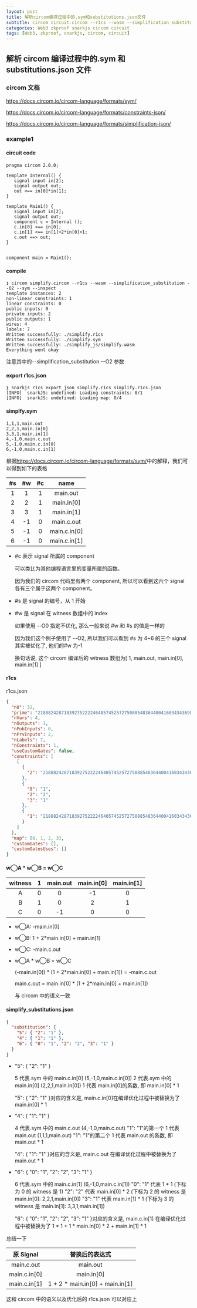 ```yaml
---
layout: post
title: 解析circom编译过程中的.sym和substitutions.json文件
subtitle: circom circuit.circom --r1cs --wasm --simplification_substitution --O2 --sym
categories: Web3 zkproof snarkjs circom circuit
tags: [Web3, zkproof, snarkjs, circom, circuit]
---
```


## 解析 circom 编译过程中的.sym 和 substitutions.json 文件

### circom 文档

<https://docs.circom.io/circom-language/formats/sym/>

<https://docs.circom.io/circom-language/formats/constraints-json/>

<https://docs.circom.io/circom-language/formats/simplification-json/>

### example1

#### circuit code

```circuit
pragma circom 2.0.0;

template Internal() {
   signal input in[2];
   signal output out;
   out <== in[0]*in[1];
}

template Main1() {
   signal input in[2];
   signal output out;
   component c = Internal ();
   c.in[0] <== in[0];
   c.in[1] <== in[1]+2*in[0]+1;
   c.out ==> out;
}


component main = Main1();
```

#### compile

```console
❯ circom simplify.circom --r1cs --wasm --simplification_substitution --O2 --sym --inspect
template instances: 2
non-linear constraints: 1
linear constraints: 0
public inputs: 0
private inputs: 2
public outputs: 1
wires: 4
labels: 7
Written successfully: ./simplify.r1cs
Written successfully: ./simplify.sym
Written successfully: ./simplify_js/simplify.wasm
Everything went okay
```

注意其中的--simplification_substitution --O2 参数

#### export r1cs.json

```console
❯ snarkjs r1cs export json simplify.r1cs simplify.r1cs.json
[INFO]  snarkJS: undefined: Loading constraints: 0/1
[INFO]  snarkJS: undefined: Loading map: 0/4
```

#### simplfy.sym

```
1,1,1,main.out
2,2,1,main.in[0]
3,3,1,main.in[1]
4,-1,0,main.c.out
5,-1,0,main.c.in[0]
6,-1,0,main.c.in[1]
```

根据<https://docs.circom.io/circom-language/formats/sym/>中的解释，我们可以得到如下的表格

| #s  | #w  | #c  |     name     |
| :-: | :-: | :-: | :----------: |
|  1  |  1  |  1  |   main.out   |
|  2  |  2  |  1  |  main.in[0]  |
|  3  |  3  |  1  |  main.in[1]  |
|  4  | -1  |  0  |  main.c.out  |
|  5  | -1  |  0  | main.c.in[0] |
|  6  | -1  |  0  | main.c.in[1] |

- #c 表示 signal 所属的 component

  可以类比为其他编程语言里的变量所属的函数。

  因为我们的 circom 代码里有两个 component, 所以可以看到这六个 signal 各有三个属于这两个 component。

- #s 是 signal 的编号，从 1 开始

- #w 是 signal 在 witness 数组中的 index

  如果使用 --O0 指定不优化, 那么一般来说 #w 和 #s 的值是一样的

  因为我们这个例子使用了 --O2, 所以我们可以看到 #s 为 4~6 的三个 signal 其实被优化了, 他们的#w 为-1

  换句话说, 这个 circom 编译后的 witness 数组为[ 1, main.out, main.in[0], main.in[1] ]

#### r1cs

r1cs.json

```json
{
  "n8": 32,
  "prime": "21888242871839275222246405745257275088548364400416034343698204186575808495617",
  "nVars": 4,
  "nOutputs": 1,
  "nPubInputs": 0,
  "nPrvInputs": 2,
  "nLabels": 7,
  "nConstraints": 1,
  "useCustomGates": false,
  "constraints": [
    [
      {
        "2": "21888242871839275222246405745257275088548364400416034343698204186575808495616"
      },
      {
        "0": "1",
        "2": "2",
        "3": "1"
      },
      {
        "1": "21888242871839275222246405745257275088548364400416034343698204186575808495616"
      }
    ]
  ],
  "map": [0, 1, 2, 3],
  "customGates": [],
  "customGatesUses": []
}
```

#### w◯A \* w◯B = w◯C

| witness |  1  | main.out | main.in[0] | main.in[1] |
| :-----: | :-: | :------: | :--------: | :--------: |
|    A    |  0  |    0     |     -1     |     0      |
|    B    |  1  |    0     |     2      |     1      |
|    C    |  0  |    -1    |     0      |     0      |

- w◯A: -main.in[0]
- w◯B: 1 + 2\*main.in[0] + main.in[1]
- w◯C: -main.c.out

- w◯A \* w◯B = w◯C

  (-main.in[0]) \* (1 + 2\*main.in[0] + main.in[1]) = -main.c.out

  main.c.out = main.in[0] \* (1 + 2\*main.in[0] + main.in[1])

  与 circom 中的语义一致

#### simplify_substitutions.json

```json
{
  "substitution": {
    "5": { "2": "1" },
    "4": { "1": "1" },
    "6": { "0": "1", "2": "2", "3": "1" }
  }
}
```

- "5": { "2": "1" }

  5 代表.sym 中的 main.c.in[0] (5,-1,0,main.c.in[0])
  2 代表.sym 中的 main.in[0] (2,2,1,main.in[0])
  1 代表 main.in[0]的系数, 即 main.in[0] \* 1

  "5": { "2": "1" }对应的含义是, main.c.in[0]在编译优化过程中被替换为了 main.in[0] \* 1

- "4": { "1": "1" }

  4 代表.sym 中的 main.c.out (4,-1,0,main.c.out)
  "1": "1"的第一个 1 代表 main.out (1,1,1,main.out)
  "1": "1"的第二个 1 代表 main.out 的系数, 即 main.out \* 1

  "4": { "1": "1" }对应的含义是, main.c.out 在编译优化过程中被替换为了 main.out \* 1

- "6": { "0": "1", "2": "2", "3": "1" }

  6 代表.sym 中的 main.c.in[1] (6,-1,0,main.c.in[1])
  "0": "1" 代表 1 \* 1 (下标为 0 的 witness 是 1)
  "2": "2" 代表 main.in[0] \* 2 (下标为 2 的 witness 是 main.in[0]: 2,2,1,main.in[0])
  "3": "1" 代表 main.in[1] \* 1 (下标为 3 的 witness 是 main.in[1]: 3,3,1,main.in[1])

  "6": { "0": "1", "2": "2", "3": "1" }对应的含义是, main.c.in[1] 在编译优化过程中被替换为了 1 \* 1 + 1 \* main.in[0] \* 2 + main.in[1] \* 1

总结一下

|  原 Signal   |          替换后的表达式          |
| :----------: | :------------------------------: |
|  main.c.out  |             main.out             |
| main.c.in[0] |            main.in[0]            |
| main.c.in[1] | 1 + 2 \* main.in[0] + main.in[1] |

这和 circom 中的语义以及优化后的 r1cs.json 可以对应上
